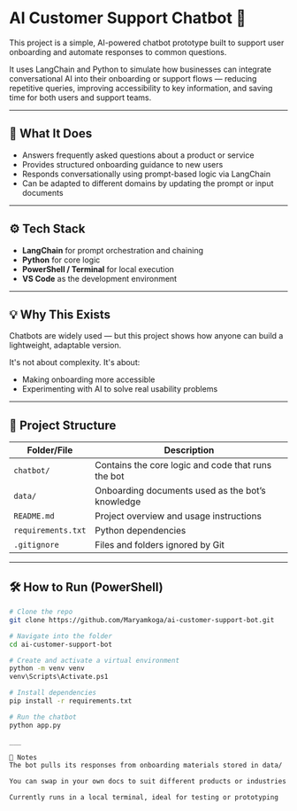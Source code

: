 # AI Customer Support Chatbot 🤖

This project is a simple, AI-powered chatbot prototype built to support user onboarding and automate responses to common questions.

It uses LangChain and Python to simulate how businesses can integrate conversational AI into their onboarding or support flows — reducing repetitive queries, improving accessibility to key information, and saving time for both users and support teams.

---

## 🧠 What It Does

- Answers frequently asked questions about a product or service
- Provides structured onboarding guidance to new users
- Responds conversationally using prompt-based logic via LangChain
- Can be adapted to different domains by updating the prompt or input documents

---

## ⚙️ Tech Stack

- **LangChain** for prompt orchestration and chaining
- **Python** for core logic
- **PowerShell / Terminal** for local execution
- **VS Code** as the development environment

---

## 💡 Why This Exists

Chatbots are widely used — but this project shows how anyone can build a lightweight, adaptable version.

It's not about complexity. It's about:

- Making onboarding more accessible
- Experimenting with AI to solve real usability problems

---

## 📁 Project Structure

| Folder/File        | Description                                        |
| ------------------ | -------------------------------------------------- |
| `chatbot/`         | Contains the core logic and code that runs the bot |
| `data/`            | Onboarding documents used as the bot’s knowledge   |
| `README.md`        | Project overview and usage instructions            |
| `requirements.txt` | Python dependencies                                |
| `.gitignore`       | Files and folders ignored by Git                   |

---

## 🛠️ How to Run (PowerShell)

```bash
# Clone the repo
git clone https://github.com/Maryamkoga/ai-customer-support-bot.git

# Navigate into the folder
cd ai-customer-support-bot

# Create and activate a virtual environment
python -m venv venv
venv\Scripts\Activate.ps1

# Install dependencies
pip install -r requirements.txt

# Run the chatbot
python app.py

___

📝 Notes
The bot pulls its responses from onboarding materials stored in data/

You can swap in your own docs to suit different products or industries

Currently runs in a local terminal, ideal for testing or prototyping

```
